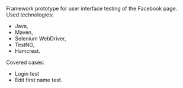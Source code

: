 Framework prototype for user interface testing of the Facebook page.<br />
Used technologies:
  - Java,<br />
  - Maven,<br />
  - Selenium WebDriver,<br />
  - TestNG,<br />
  - Hamcrest.<br />

Covered cases:
- Login test<br />
- Edit first name test.
